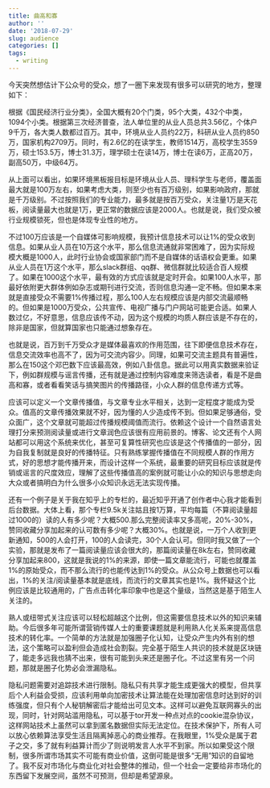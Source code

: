 ```yaml
---
title: 曲高和寡
author: ''
date: '2018-07-29'
slug: audience
categories: []
tags:
  - writing
---
```


今天突然想估计下公众号的受众，想了一圈下来发现有很多可以研究的地方，整理如下：

根据《国民经济行业分类》，全国大概有20个门类，95个大类，432个中类，1094个小类。根据第三次经济普查，法人单位里的从业人员总共3.56亿，个体户9千万，各大类人数都过百万。其中，环境从业人员约22万，科研从业人员约850万，国家机构2709万。同时，有2.6亿的在读学生，教师1514万，高校学生3559万，硕士153.5万，博士31.3万，理学硕士在读14万，博士在读6万，正高20万，副高50万，中级64万。

从上面可以看出，如果环境黑板报目标是环境从业人员、理科学生与老师，覆盖面最大就是100万左右，如果考虑大类，则至少也有百万级别，如果影响政府，那就是千万级别。不过按照我们的专业能力，最多就是按百万受众，关注量1万是天花板，阅读量最大也就是1万，更正常的数据应该是2000人。也就是说，我们受众被行业规模锁死，但也是体现专业性的地方。

不过100万应该是一个自媒体可影响规模，我预计信息技术可以让1%的受众收到信息。如果从业人员在10万这个水平，那么信息流通就非常困难了，因为实际规模大概是1000人，此时行业协会或国家部门而不是自媒体的话语权会更重。如果从业人员在1万这个水平，那么slack群组、qq群、微信群就比较适合百人规模了。如果在1000这个水平，最有效的方式应该就是定时开会。如果100人水平，那最好依附更大群体例如杂志或期刊进行交流，否则信息沟通一定不畅。但如果本来就是直接受众不需要1%传播过程，那么100人左右规模应该是内部交流最顺畅的。但如果是1000万受众，公共宣传、电视广播与门户网站可能更合适。如果人数过亿，不好意思，信息应该传不动，因为这个规模的均质人群应该是不存在的，除非是国家，但就算国家也只能通过想象存在。

也就是说，百万到千万受众才是媒体最喜欢的作用范围，往下即便信息技术存在，信息交流效率也高不了，因为可交流内容少。同理，如果可交流主题具有普遍性，那么在150这个邓巴数下应该最高效，例如八卦信息。据此可以用真实数据来验证下，例如群规模与谣言传播，还有就是通过控制内容难度来筛选读者，看是不是曲高和寡，或者看看笑话与搞笑图片的传播路径，小众人群的信息传递方式等。

应该可以定义一个文章传播值，与文章专业水平相关，达到一定程度才能成为受众。值高的文章传播效果就不好，因为懂的人少造成传不到。但如果足够通俗，受众面广，这个文章就可能超过传播规模阈值而流行。依赖这个设计一个自然语言处理打分来预测阅读量或进行文章润色应该很有应用前景的。博客、论文还有个人网站都可以用这个系统来优化，甚至可复算性研究也应该是这个传播值的一部分，因为自我复制就是良好的传播特征。只有熟练掌握传播值在不同规模人群的作用方式，好的思想才能传播开来，而设计这样一个系统，最重要的研究目标应该就是传销或谣言的尺度效应，理解了这些传播值高的案例就可能让小众的知识与思想走向大众或者搞明白为什么很多小众知识永远无法实现传播。

还有一个例子是关于我在知乎上的专栏的，最近知乎开通了创作者中心我才能看到后台数据。大体上看，那个专栏9.5k关注姑且按1万算，平均每篇（不算阅读量超过1000的）读的人有多少呢？大概500.那么完整阅读率又多高呢，20%-30%，赞同收藏分享加起来的认可数有多少呢？大概30%。也就是说，一万个人收到更新通知，500的人会打开，100的人会读完，30个人会认可。但同时我又做了一个实验，那就是发布了一篇阅读量应该会很大的，那篇阅读量在8k左右，赞同收藏分享加起来800，这就是我说的1%的来源，即使一篇文章能流行，可能也就覆盖1%的原始受众，而不那么流行的也能传达到1%的受众。从公众号上数据也可以看出，1%的关注/阅读量基本就是底线，而流行的文章其实也是1%。我怀疑这个比例应该是比较通用的，广告点击转化率印象中也是这个量级，当然这是基于陌生人关注的。

熟人或纽带式关注应该可以轻松超越这个比例，但这需要信息技术以外的知识来辅助。今后很多年可能所谓营销传媒人士的重要课题就是利用熟人化关系来提高信息技术的转化率。一个简单的方法就是加强圈子化认知，让受众产生内外有别的想法，这个策略可以盈利但会造成社会割裂。完全基于陌生人共识的技术就是区块链了，能走多远我也猜不出来，很有可能到头来还是圈子化。不过这里有另一个问题，那就是圈子化势必会泄漏隐私。

隐私问题需要对追踪技术进行限制。隐私只有共享才能生成更强大的模型，但共享后个人利益会受损，应该利用单向加密技术让算法能在处理加密信息时达到好的训练强度，但只有个人秘钥解密后才能给出可见文本。这样可以避免互联网寡头的出现，同时，针对网站滥用隐私，可以基于tor开发一种点对点的cookie混杂协议，这样网站技术上虽然可以拿到匿名数据但实际无法定位。在技术保护下，所有人可以放心依赖算法享受生活且隔离掉恶心的商业推荐。在我眼里，1%受众是属于君子之交，多了就有利益算计而少了则说明发言人水平不到家。所以如果受这个限制，很多所谓市场其实不可能有商业价值，这倒可能是很多“无用”知识的自留地了。我不反对市场化与商业化对社会整体的推动，但一个社会一定要给非市场化的东西留下发展空间，虽然不可预测，但却是希望源泉。

